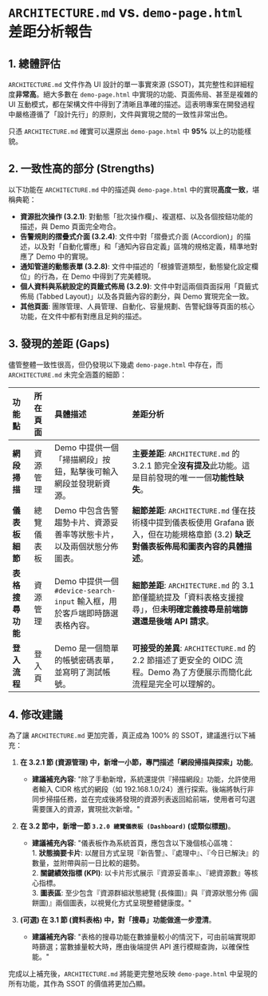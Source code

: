 # `ARCHITECTURE.md` vs. `demo-page.html` 差距分析報告

## 1. 總體評估

`ARCHITECTURE.md` 文件作為 UI 設計的單一事實來源 (SSOT)，其完整性和詳細程度**非常高**。絕大多數在 `demo-page.html` 中實現的功能、頁面佈局、甚至是複雜的 UI 互動模式，都在架構文件中得到了清晰且準確的描述。這表明專案在開發過程中嚴格遵循了「設計先行」的原則，文件與實現之間的一致性非常出色。

只憑 `ARCHITECTURE.md` 確實可以還原出 `demo-page.html` 中 **95%** 以上的功能樣貌。

## 2. 一致性高的部分 (Strengths)

以下功能在 `ARCHITECTURE.md` 中的描述與 `demo-page.html` 中的實現**高度一致**，堪稱典範：

*   **資源批次操作 (3.2.1)**: 對動態「批次操作欄」、複選框、以及各個按鈕功能的描述，與 Demo 頁面完全吻合。
*   **告警規則的摺疊式介面 (3.2.4)**: 文件中對「摺疊式介面 (Accordion)」的描述，以及對「自動化響應」和「通知內容自定義」區塊的規格定義，精準地對應了 Demo 中的實現。
*   **通知管道的動態表單 (3.2.8)**: 文件中描述的「根據管道類型，動態變化設定欄位」的行為，在 Demo 中得到了完美體現。
*   **個人資料與系統設定的頁籤式佈局 (3.2.9)**: 文件中對這兩個頁面採用「頁籤式佈局 (Tabbed Layout)」以及各頁籤內容的劃分，與 Demo 實現完全一致。
*   **其他頁面**: 團隊管理、人員管理、自動化、容量規劃、告警紀錄等頁面的核心功能，在文件中都有對應且足夠的描述。

## 3. 發現的差距 (Gaps)

儘管整體一致性很高，但仍發現以下幾處 `demo-page.html` 中存在，而 `ARCHITECTURE.md` 未完全涵蓋的細節：

| 功能點 | 所在頁面 | 具體描述 | 差距分析 |
| :--- | :--- | :--- | :--- |
| **網段掃描** | 資源管理 | Demo 中提供一個「掃描網段」按鈕，點擊後可輸入網段並發現新資源。 | **主要差距**: `ARCHITECTURE.md` 的 3.2.1 節完全**沒有提及**此功能。這是目前發現的唯一一個**功能性缺失**。 |
| **儀表板細節** | 總覽儀表板 | Demo 中包含告警趨勢卡片、資源妥善率等狀態卡片，以及兩個狀態分佈圖表。 | **細節差距**: `ARCHITECTURE.md` 僅在技術棧中提到儀表板使用 Grafana 嵌入，但在功能規格章節 (3.2) **缺乏對儀表板佈局和圖表內容的具體描述**。 |
| **表格搜尋功能** | 資源管理 | Demo 中提供一個 `#device-search-input` 輸入框，用於客戶端即時篩選表格內容。 | **細節差距**: `ARCHITECTURE.md` 的 3.1 節僅籠統提及「資料表格支援搜尋」，但**未明確定義搜尋是前端篩選還是後端 API 請求**。 |
| **登入流程** | 登入頁 | Demo 是一個簡單的帳號密碼表單，並寫明了測試帳號。 | **可接受的差異**: `ARCHITECTURE.md` 的 2.2 節描述了更安全的 OIDC 流程。Demo 為了方便展示而簡化此流程是完全可以理解的。 |

## 4. 修改建議

為了讓 `ARCHITECTURE.md` 更加完善，真正成為 100% 的 SSOT，建議進行以下補充：

1.  **在 3.2.1 節 (資源管理) 中，新增一小節，專門描述「網段掃描與探索」功能**。
    *   **建議補充內容**: "除了手動新增，系統還提供『掃描網段』功能，允許使用者輸入 CIDR 格式的網段（如 192.168.1.0/24）進行探索。後端將執行非同步掃描任務，並在完成後將發現的資源列表返回給前端，使用者可勾選需要匯入的資源，實現批次新增。"

2.  **在 3.2 節中，新增一節 `3.2.0 總覽儀表板 (Dashboard)` (或類似標題)**。
    *   **建議補充內容**: "儀表板作為系統首頁，應包含以下幾個核心區塊：<br> 1. **狀態摘要卡片**: 以醒目方式呈現『新告警』、『處理中』、『今日已解決』的數量，並附帶與前一日比較的趨勢。<br> 2. **關鍵績效指標 (KPI)**: 以卡片形式展示『資源妥善率』、『總資源數』等核心指標。<br> 3. **圖表區**: 至少包含『資源群組狀態總覽 (長條圖)』與『資源狀態分佈 (圓餅圖)』兩個圖表，以視覺化方式呈現整體健康度。"

3.  **(可選) 在 3.1 節 (資料表格) 中，對「搜尋」功能做進一步澄清**。
    *   **建議補充內容**: "表格的搜尋功能在數據量較小的情況下，可由前端實現即時篩選；當數據量較大時，應由後端提供 API 進行模糊查詢，以確保性能。"

完成以上補充後，`ARCHITECTURE.md` 將能更完整地反映 `demo-page.html` 中呈現的所有功能，其作為 SSOT 的價值將更加凸顯。
